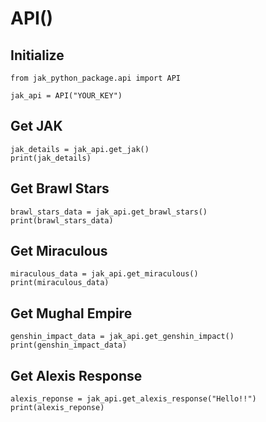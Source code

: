 # API()

## Initialize

```
from jak_python_package.api import API

jak_api = API("YOUR_KEY")
```

## Get JAK

```
jak_details = jak_api.get_jak()
print(jak_details)
```

## Get Brawl Stars

```
brawl_stars_data = jak_api.get_brawl_stars()
print(brawl_stars_data)
```

## Get Miraculous

```
miraculous_data = jak_api.get_miraculous()
print(miraculous_data)
```

## Get Mughal Empire

```
genshin_impact_data = jak_api.get_genshin_impact()
print(genshin_impact_data)
```

## Get Alexis Response

```
alexis_reponse = jak_api.get_alexis_response("Hello!!")
print(alexis_reponse)
```
